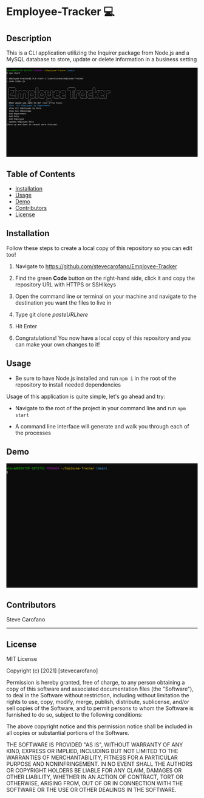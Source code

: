 # Employee-Tracker :computer: 

## Description

This is a CLI application utilizing the Inquirer package from Node.js and a MySQL database to store, update or delete information in a business setting

![EmployeeTracker](tracker.png)

## Table of Contents
* [Installation](#installation)
* [Usage](#usage)
* [Demo](#demo)
* [Contributors](#contributors)
* [License](#license)

## Installation

Follow these steps to create a local copy of this repository so you can edit too!
1. Navigate to https://github.com/stevecarofano/Employee-Tracker
    
2. Find the green **Code** button on the right-hand side, click it and copy the repository URL with HTTPS or SSH keys
    
3. Open the command line or terminal on your machine and navigate to the destination you want the files to live in
    
4. Type git clone _pasteURLhere_
    
5. Hit Enter
    
6. Congratulations! You now have a local copy of this repository and you can make your own changes to it!

## Usage

* Be sure to  have Node.js installed and run ``` npm i ``` in the root of the repository to install needed dependencies

Usage of this application is quite simple, let's go ahead and try:

* Navigate to the root of the project in your command line and run ```npm start```

* A command line interface will generate and walk you through each of the processes

## Demo

![demo](employee-demo.gif)

## Contributors

Steve Carofano

---
## License 

MIT License

Copyright (c) [2021] [stevecarofano]

Permission is hereby granted, free of charge, to any person obtaining a copy
of this software and associated documentation files (the "Software"), to deal
in the Software without restriction, including without limitation the rights
to use, copy, modify, merge, publish, distribute, sublicense, and/or sell
copies of the Software, and to permit persons to whom the Software is
furnished to do so, subject to the following conditions:

The above copyright notice and this permission notice shall be included in all
copies or substantial portions of the Software.

THE SOFTWARE IS PROVIDED "AS IS", WITHOUT WARRANTY OF ANY KIND, EXPRESS OR
IMPLIED, INCLUDING BUT NOT LIMITED TO THE WARRANTIES OF MERCHANTABILITY,
FITNESS FOR A PARTICULAR PURPOSE AND NONINFRINGEMENT. IN NO EVENT SHALL THE
AUTHORS OR COPYRIGHT HOLDERS BE LIABLE FOR ANY CLAIM, DAMAGES OR OTHER
LIABILITY, WHETHER IN AN ACTION OF CONTRACT, TORT OR OTHERWISE, ARISING FROM,
OUT OF OR IN CONNECTION WITH THE SOFTWARE OR THE USE OR OTHER DEALINGS IN THE
SOFTWARE.

